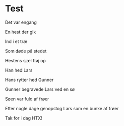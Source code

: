 # Test
Det var engang

En hest der gik

Ind i et træ

Som døde på stedet

Hestens sjæl fløj op

Han hed Lars

Hans rytter hed Gunner 

Gunner begravede Lars ved en sø

Søen var fuld af frøer

Efter nogle dage genopstog Lars som en bunke af frøer

Tak for i dag HTX!